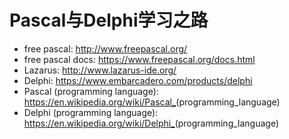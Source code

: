 # Pascal与Delphi学习之路

* free pascal: <http://www.freepascal.org/>
* free pascal docs: <https://www.freepascal.org/docs.html>
* Lazarus: <http://www.lazarus-ide.org/>
* Delphi: <https://www.embarcadero.com/products/delphi>
* Pascal (programming language): <https://en.wikipedia.org/wiki/Pascal_>(programming_language)
* Delphi (programming language): <https://en.wikipedia.org/wiki/Delphi_>(programming_language)